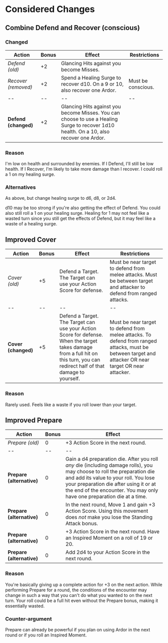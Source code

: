 # Considered Changes

## Combine Defend and Recover (conscious)

### Changed

| Action | Bonus | Effect | Restrictions |
|--|--|--|--|
| *Defend (old)* | +2 | Glancing Hits against you become Misses. |
| *Recover (removed)* | +2 | Spend a Healing Surge to recover d10. On a 9 or 10, also recover one Ardor. | Must be conscious.
|--|--|--|--|
| **Defend (changed)** | +2 | Glancing Hits against you become Misses. You can choose to use a Healing Surge to recover 1d10 health. On a 10, also recover one Ardor. |

### Reason
I'm low on health and surrounded by enemies. If I Defend, I'll still be low health. If I Recover, I'm likely to take more damage than I recover. I could roll a 1 on my healing surge.

### Alternatives

As above, but change healing surge to d6, d8, or 2d4.

d10 may be too strong if you're also getting the effect of Defend. You could also still roll a 1 on your healing surge. Healing for 1 may not feel like a wasted turn since you still get the effects of Defend, but it may feel like a waste of a healing surge.

## Improved Cover

| Action | Bonus | Effect | Restrictions |
|--|--|--|--|
| *Cover (old)* | +5 | Defend a Target. The Target can use your Action Score for defense. | Must be near target to defend from melee attacks. Must be between target and attacker to defend from ranged attacks.
|--|--|--|--|
| **Cover (changed)** | +5 | Defend a Target. The Target can use your Action Score for defense. When the target takes damage from a full hit on this turn, you can redirect half of that damage to yourself. | Must be near target to defend from melee attacks. To defend from ranged attacks, must be between target and attacker OR near target OR near attacker. |

### Reason

Rarely used. Feels like a waste if you roll lower than your target.

## Improved Prepare

| Action | Bonus | Effect
|--|--|--|
| *Prepare (old)* | 0 | +3 Action Score in the next round.
|--|--|--|
| **Prepare (alternative)** | 0 | Gain a d4 preparation die. After you roll *any* die (including damage rolls), you may choose to roll the preparation die and add its value to your roll. You lose your preparation die after using it or at the end of the encounter. You may only have one preparation die at a time.
| **Prepare (alternative)** | 0 | In the next round, Move 1 and gain +3 Action Score. Using this movement does *not* make you lose the Standing Attack bonus.
| **Prepare (alternative)** | 0 | +3 Action Score in the next round. Have an Inspired Moment on a roll of 19 or 20.
| **Prepare (alternative)** | 0 | Add 2d4 to your Action Score in the next round.

### Reason

You're basically giving up a complete action for +3 on the next action. While performing Prepare for a round, the conditions of the encounter may change in such a way that you can't do what you wanted to on the next turn. Your roll could be a full hit even without the Prepare bonus, making it essentially wasted.

### Counter-argument

Prepare can already be powerful if you plan on using Ardor in the next round or if you roll an Inspired Moment.
